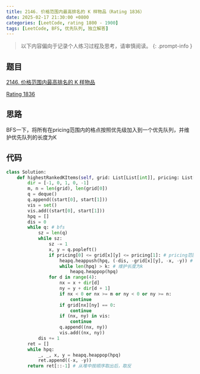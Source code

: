 ```yaml
---
title: 2146. 价格范围内最高排名的 K 样物品（Rating 1836）
date: 2025-02-17 21:30:00 +0800
categories: [LeetCode, rating 1800 - 1900]
tags: [LeetCode, BFS, 优先队列, 独立解答]
---
```


> 以下内容偏向于记录个人练习过程及思考，请审慎阅读。
{: .prompt-info }

## 题目

[2146. 价格范围内最高排名的 K 样物品](https://leetcode.cn/problems/k-highest-ranked-items-within-a-price-range/)

[Rating 1836](https://zerotrac.github.io/leetcode_problem_rating/#/)

## 思路

BFS一下，将所有在pricing范围内的格点按照优先级加入到一个优先队列，并维护优先队列的长度为K

## 代码

```python
class Solution:
    def highestRankedKItems(self, grid: List[List[int]], pricing: List[int], start: List[int], k: int) -> List[List[int]]:
        dir = [-1, 0, 1, 0, -1]
        m, n = len(grid), len(grid[0])
        q = deque()
        q.append((start[0], start[1]))
        vis = set()
        vis.add((start[0], start[1]))
        hpq = []
        dis = 0
        while q: # bfs
            sz = len(q)
            while sz:
                sz -= 1
                x, y = q.popleft()
                if pricing[0] <= grid[x][y] <= pricing[1]: # pricing范围内的格点
                    heapq.heappush(hpq, (-dis, -grid[x][y], -x, -y)) # python默认小顶堆，所以取反加入堆中，这样先pop的是优先级比较低的格点
                    while len(hpq) > k: # 维护长度为k
                        heapq.heappop(hpq)
                for d in range(4):
                    nx = x + dir[d]
                    ny = y + dir[d + 1]
                    if nx < 0 or nx >= m or ny < 0 or ny >= n:
                        continue
                    if grid[nx][ny] == 0:
                        continue
                    if (nx, ny) in vis:
                        continue
                    q.append((nx, ny))
                    vis.add((nx, ny))
            dis += 1
        ret = []
        while hpq:
            _, _, x, y = heapq.heappop(hpq)
            ret.append((-x, -y))
        return ret[::-1] # 从堆中按顺序取出后，取反
```